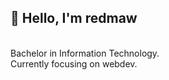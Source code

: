<!-- Do people visit my profile? -->

[linkedin]: https://www.linkedin.com/in/janandreasrusnak/
[gmail]: mailto:janandreashorgenr@gmail.com
[twitter]: https://twitter.com/redmawzx
[discord]: https://discord.com/users/189753449670246401

## 👋 Hello, I'm redmaw

<br />
Bachelor in Information Technology.
<br />
Currently focusing on webdev.
